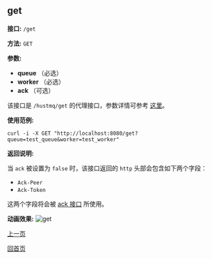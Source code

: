 ## get ##

**接口:** `/get`

**方法:** `GET`

**参数:** 

*  **queue** （必选）  
*  **worker** （必选）  
*  **ack** （可选）
  
该接口是 `/hustmq/get` 的代理接口，参数详情可参考 [这里](../hustmq/get.md)。

**使用范例:**

    curl -i -X GET "http://localhost:8080/get?queue=test_queue&worker=test_worker"

**返回说明:**

当 `ack` 被设置为 `false` 时，该接口返回的 `http` 头部会包含如下两个字段：  

* `Ack-Peer`
* `Ack-Token`

这两个字段将会被 [ack 接口](ack.md) 所使用。

**动画效果:**
![get](../../../res/get.gif)

[上一页](../ha.md)

[回首页](../../index.md)